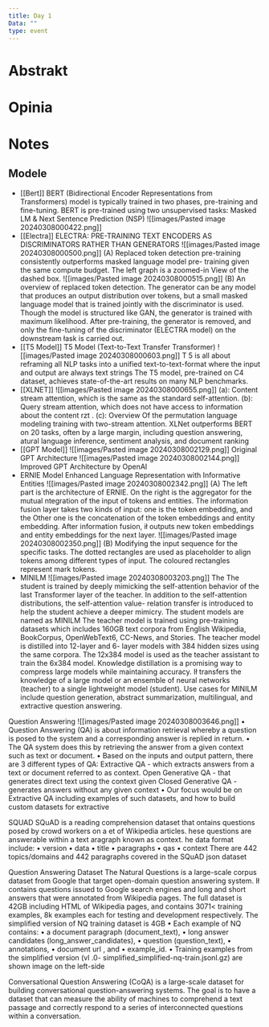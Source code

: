 ```yaml
---
title: Day 1
Data: ""
type: event
---
```

# Abstrakt
# Opinia

# Notes

## Modele

- [[Bert]]
BERT (Bidirectional Encoder Representations from Transformers) model is typically trained in two phases, pre-training and fine-tuning.
BERT is pre-trained using two unsupervised tasks: Masked LM & Next Sentence Prediction (NSP)
![[images/Pasted image 20240308000422.png]]
- [[Electra]]
ELECTRA: PRE-TRAINING TEXT ENCODERS AS DISCRIMINATORS RATHER THAN GENERATORS
![[images/Pasted image 20240308000500.png]]
(A) Replaced token detection pre-training consistently outperforms masked language model pre-
training given the same compute budget. The left graph is a zoomed-in View of the dashed box.
![[images/Pasted image 20240308000515.png]]
(B) An overview of replaced token detection. The generator can be any model that produces an
output distribution over tokens, but a small masked language model that is trained jointly with the
discriminator is used. Though the model is structured like GAN, the generator is trained with
maximum likelihood. After pre-training, the generator is removed, and only the fine-tuning of the
discriminator (ELECTRA model) on the downstream łask is carried out.
- [[T5 Model]]
T5 Model (Text-to-Text Transfer Transformer)
![[images/Pasted image 20240308000603.png]]
T 5 is all about reframing all NLP tasks into a unified text-to-text-format where the input and output are always text strings The T5 model, pre-trained on C4 dataset, achieves state-of-the-art results on many NLP benchmarks.
- [[XLNET]]
![[images/Pasted image 20240308000655.png]]
(a): Content stream attention, which is the same as the standard self-attention. (b): Query stream attention, which does not have access to information about the content rzt . (c): Overview Of the permutation language modeling training with two-stream attention.
XLNet outperforms BERT on 20 tasks, often by a large margin, including question answering,  atural language inference, sentiment analysis, and document ranking
- [[GPT Model]]
![[images/Pasted image 20240308002129.png]]
Original GPT Architecture
![[images/Pasted image 20240308002144.png]]
Improved GPT Architecture by OpenAI
- ERNIE Model Enhanced Language Representation with Informative Entities
![[images/Pasted image 20240308002342.png]]
(A) The left part is the architecture of ERNIE. On the right is the aggregator for the mutual  ntegration of the input of tokens and entities. The information fusion layer takes two kinds of input: one is the token embedding, and the Other one is the concatenation of the token embeddings and entity embedding. After information fusion, ił outputs new token embeddings
and entity embeddings for the next layer.
![[images/Pasted image 20240308002350.png]]
(B) Modifying the input sequence for the specific tasks. The dotted rectangles are used as
placeholder to align tokens among different types of input. The coloured rectangles represent
mark tokens.
- MINILM
![[images/Pasted image 20240308003203.png]]
The The student is trained by deeply mimicking the self-attention behavior of the last Transformer layer of the teacher. In addition to the self-attention distributions, the self-attention value- relation transfer is introduced to help the student achieve a deeper mimicry. The student models are named as MINILM
The teacher model is trained using pre-training datasets which includes 160GB text corpora from English Wikipedia, BookCorpus, OpenWebText6, CC-News, and Stories. The teacher model is distilled into 12-layer and 6- layer models with 384 hidden sizes using the same corpora. The 12x384 model is used as the teacher assistant to train the 6x384 model.
Knowledge distillation is a promising way to compress large models while maintaining accuracy. Ił transfers the knowledge of a large model or an ensemble of neural networks (teacher) to a single lightweight model (student). Use cases for MINILM include question generation, abstract summarization, multilingual, and extractive question answering.

Question Answering
![[images/Pasted image 20240308003646.png]]
• Question Answering (QA) is about information retrieval whereby a question is posed to the system and a corresponding answer is replied in return. • The QA system does this by retrieving the answer from a given context such as text or document.
• Based on the inputs and output pattern, there are 3 different types of QA:
Extractive QA - which extracts answers from a text or document referred to as context.
Open Generative QA - that generates direct text using the context given
Closed Generative QA - generates answers without any given context
• Our focus would be on Extractive QA including examples of such datasets, and how to build custom datasets for extractive

SQUAD
SQuAD is a reading comprehension dataset that ontains questions posed by crowd workers on a et of Wikipedia articles. hese questions are answerable within a text aragraph known as context. he data format include: • version • data • title • paragraphs • qas • context There are 442 topics/domains and 442 paragraphs covered in the SQuAD json dataset

Question Answering Dataset
The Natural Questions is a large-scale corpus dataset from Google that target open-domain question answering system. Ił contains questions issued to Google search engines and long and short answers that were annotated from Wikipedia pages. The full dataset is 42GB including HTML of Wikipedia pages, and contains 3071< training examples, 8k examples each for testing and development respectively. The simplified version of NQ training dataset is 4GB
• Each example of NQ contains:
	• a document paragraph (document_text),
	• long answer candidates (long_answer_candidates),
	• question (question_text),
	• annotations,
	• document url , and
	• example_id.
• Training examples from the simplified version (vl .0- simplified_simplified-nq-train.jsonl.gz) are shown image on the left-side

Conversational Question Answering (CoQA) is a large-scale dataset for building conversational question-answering systems. The goal is to have a dataset that can measure the ability of machines to comprehend a text passage and correctly respond to a series of interconnected questions within a conversation.